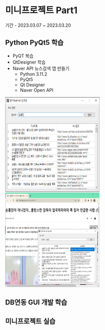 # 미니프로젝트 Part1
기간 - 2023.03.07 ~ 2023.03.20

## Python PyQt5 학습
- PyQT 복습
- QtDesigner 학습
- Naver API 뉴스검색 앱 만들기
  - Python 3.11.2
  - PyQt5
  - Qt Designer
  - Naver Open API

<!--
# ![네이버 뉴스앱](https://raw.githubusercontent.com/SoYoungHW/miniprojects/main/images/navernews.png)
# ![네이버 뉴스앱](https://raw.githubusercontent.com/SoYoungHW/miniprojects/main/images/naverNews02.png)
-->

<img src="https://raw.githubusercontent.com/SoYoungHW/miniprojects/main/images/navernews.png" width="300" height="300"/>
<img src="https://raw.githubusercontent.com/SoYoungHW/miniprojects/main/images/naverNews02.png" width="300" height="300"/>


## DB연동 GUI 개발 학습

## 미니프로젝트 실습
